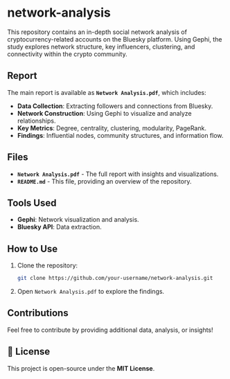 # network-analysis
This repository contains an in-depth social network analysis of cryptocurrency-related accounts on the Bluesky platform. Using Gephi, the study explores network structure, key influencers, clustering, and connectivity within the crypto community.

## Report
The main report is available as **`Network Analysis.pdf`**, which includes:
- **Data Collection**: Extracting followers and connections from Bluesky.
- **Network Construction**: Using Gephi to visualize and analyze relationships.
- **Key Metrics**: Degree, centrality, clustering, modularity, PageRank.
- **Findings**: Influential nodes, community structures, and information flow.

## Files
- **`Network Analysis.pdf`** - The full report with insights and visualizations.
- **`README.md`** - This file, providing an overview of the repository.

## Tools Used
- **Gephi**: Network visualization and analysis.
- **Bluesky API**: Data extraction.

## How to Use
1. Clone the repository:
   ```sh
   git clone https://github.com/your-username/network-analysis.git
   ```
2. Open `Network Analysis.pdf` to explore the findings.

## Contributions
Feel free to contribute by providing additional data, analysis, or insights!

## 📜 License
This project is open-source under the **MIT License**.
